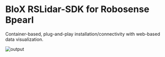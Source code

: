 # BloX RSLidar-SDK for Robosense Bpearl

Container-based, plug-and-play installation/connectivity with web-based data visualization.


![output](https://github.com/rosblox/blox-rslidar-sdk/assets/20051567/525708e4-3d4f-4c1d-8f75-9fb7f6d47672)
